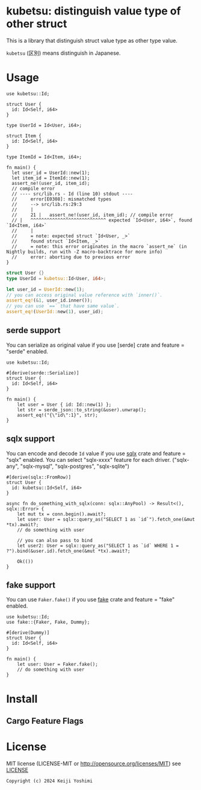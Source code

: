 # kubetsu: distinguish value type of other struct

This is a library that distinguish struct value type as other type value.

`kubetsu` (区別) means distinguish in Japanese.

# Usage

```rust,compile_fail
use kubetsu::Id;

struct User {
  id: Id<Self, i64>
}

type UserId = Id<User, i64>;

struct Item {
  id: Id<Self, i64>
}

type ItemId = Id<Item, i64>;

fn main() {
  let user_id = UserId::new(1);
  let item_id = ItemId::new(1);
  assert_ne!(user_id, item_id); 
  // compile error
  // ---- src/lib.rs - Id (line 10) stdout ----
  //     error[E0308]: mismatched types
  //     --> src/lib.rs:29:3
  //     |
  //     21 |   assert_ne!(user_id, item_id); // compile error
  // |   ^^^^^^^^^^^^^^^^^^^^^^^^^^^^ expected `Id<User, i64>`, found `Id<Item, i64>`
  //     |
  //     = note: expected struct `Id<User, _>`
  //     found struct `Id<Item, _>`
  //     = note: this error originates in the macro `assert_ne` (in Nightly builds, run with -Z macro-backtrace for more info)
  //     error: aborting due to previous error
}
```

```rust
struct User {}
type UserId = kubetsu::Id<User, i64>;

let user_id = UserId::new(1);
// you can access original value reference with `inner()`.
assert_eq!(&1, user_id.inner());
// you can use `==` that have same value`.
assert_eq!(UserId::new(1), user_id);
```

## serde support

You can serialize as original value if you use [serde] crate and feature = "serde" enabled.

```rust,ignore
use kubetsu::Id;

#[derive(serde::Serialize)]
struct User {
  id: Id<Self, i64>
}

fn main() {
    let user = User { id: Id::new(1) };
    let str = serde_json::to_string(&user).unwrap();
    assert_eq!("{\"id\":1}", str);
}
```

## sqlx support

You can encode and decode `Id` value if you use [sqlx](https://crates.io/crates/sqlx) crate and feature = "sqlx" enabled.
You can select "sqlx-xxxx" feature for each driver. ("sqlx-any", "sqlx-mysql", "sqlx-postgres", "sqlx-sqlite")

```rust,no_run,ignore
#[derive(sqlx::FromRow)]
struct User {
  id: kubetsu::Id<Self, i64>
}

async fn do_something_with_sqlx(conn: sqlx::AnyPool) -> Result<(), sqlx::Error> {
    let mut tx = conn.begin().await?;
    let user: User = sqlx::query_as("SELECT 1 as `id`").fetch_one(&mut *tx).await?;
    // do something with user

    // you can also pass to bind
    let user2: User = sqlx::query_as("SELECT 1 as `id` WHERE 1 = ?").bind(&user.id).fetch_one(&mut *tx).await?;

    Ok(())
}
```

## fake support

You can use `Faker.fake()` if you use [fake](https://crates.io/crates/fake) crate and feature = "fake" enabled.

```rust,ignore
use kubetsu::Id;
use fake::{Faker, Fake, Dummy};

#[derive(Dummy)]
struct User {
  id: Id<Self, i64>
}

fn main() {
    let user: User = Faker.fake();
    // do something with user
}
```

# Install

## Cargo Feature Flags

# License

MIT license (LICENSE-MIT or http://opensource.org/licenses/MIT)
see [LICENSE](LICENSE)

```
Copyright (c) 2024 Keiji Yoshimi
```


